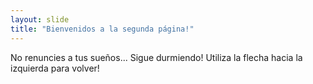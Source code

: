 ```yaml
---
layout: slide
title: "Bienvenidos a la segunda página!"
---
```

No renuncies a tus sueños... Sigue durmiendo!
Utiliza la flecha hacia la izquierda para volver!
